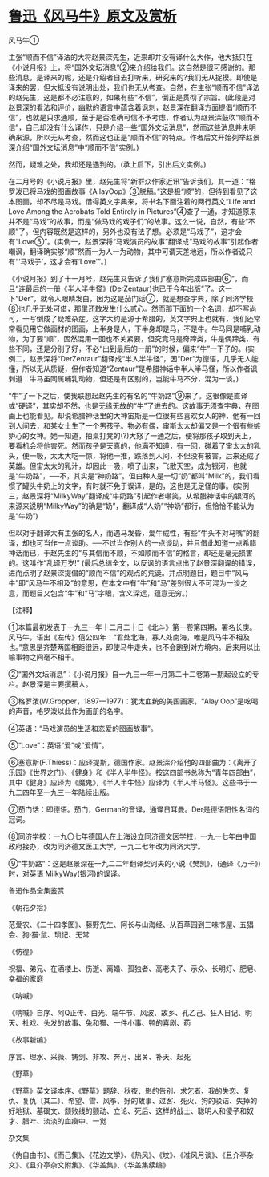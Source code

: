 # [鲁迅《风马牛》原文及赏析](https://www.vrrw.net/wx/6627.html)

风马牛①

主张“顺而不信”译法的大将赵景深先生，近来却并没有译什么大作，他大抵只在《小说月报》上，将“国外文坛消息”②来介绍给我们。这自然是很可感谢的。那些消息，是译来的呢，还是介绍者自去打听来，研究来的?我们无从捉摸。即使是译来的罢，但大抵没有说明出处，我们也无从考查。自然，在主张“顺而不信”译法的赵先生，这是都不必注意的，如果有些“不信”，倒正是贯彻了宗旨。(此段是对赵景深的看法和评价，幽默的语言中蕴含着讽刺，赵景深在翻译方面提倡“顺而不信”，也就是只求通顺，至于是否准确可信不予考虑，作者认为赵景深鼓吹“顺而不信”，自己却没有什么译作，只是介绍一些“国外文坛消息”，然而这些消息并未明确来源，所以无从考查，然而这也正是“顺而不信”的特点。作者后文开始列举赵景深介绍“国外文坛消息”中“顺而不信”实例。)

然而，疑难之处，我却还是遇到的。(承上启下，引出后文实例。)

在二月号的《小说月报》里，赵先生将“新群众作家近讯”告诉我们，其一道：“格罗泼已将马戏的图画故事《A layOop》③脱稿。”这是极“顺”的，但待到看见了这本图画，却不尽是马戏。借得英文字典来，将书名下面注着的两行英文“Life and Love Among the Acrobats Told Entirely in Pictures”④查了一通，才知道原来并不是“马戏”的故事，而是“做马戏的戏子们”的故事。这么一说，自然，有些“不顺”了。但内容既然是这样的，另外也没有法子想。必须是“马戏子”，这才会有“Love⑤”。(实例一，赵景深将“马戏演员的故事”翻译成“马戏的故事”引起作者嘲讽，翻译确实够“顺”然而一为人一为动物，其中可谓天差地远，所以作者说只有“‘马戏子’，这才会有‘Love’”。)

《小说月报》到了十一月号，赵先生又告诉了我们“塞意斯完成四部曲⑥”，而且“连最后的一册《半人半牛怪》(DerZentaur)也已于今年出版”了。这一下“Der”，就令人眼睛发白，因为这是茄门话⑦，就是想查字典，除了同济学校⑧也几乎无处可借，那里还敢发生什么贰心。然而那下面的一个名词，却不写尚可，一写倒成了疑难杂症。这字大约是源于希腊的，英文字典上也就有，我们还常常看见用它做画材的图画，上半身是人，下半身却是马，不是牛。牛马同是哺乳动物，为了要“顺”，固然混用一回也不关紧要，但究竟马是奇蹄类，牛是偶蹄类，有些不同，还是分别了好，不必“出到最后的一册”的时候，偏来“牛”一下子的。(实例二，赵景深将“DerZentaur”翻译成“半人半牛怪”，因“Der”为德语，几乎无人能懂，所以无从质疑，但作者知道“Zentaur”是希腊神话中半人半马怪，所以作者讽刺道：牛马虽同属哺乳动物，但还是有区别的，岂能牛马不分，混为一谈。)

“牛”了一下之后，使我联想起赵先生的有名的“牛奶路”⑨来了。这很像是直译或“硬译”，其实却不然，也是无缘无故的“牛”了进去的。这故事无须查字典，在图画上也能看见。却说希腊神话里的大神宙斯是一位很有些喜欢女人的神，他有一回到人间去，和某女士生了一个男孩子。物必有偶，宙斯太太却偏又是一个很有些嫉妒心的女神。她一知道，拍桌打凳的(?)大怒了一通之后，便将那孩子取到天上，要看机会将他害死。然而孩子是天真的，他满不知道，有一回，碰着了宙太太的乳头，便一吸，太太大吃一惊，将他一推，跌落到人间，不但没有被害，后来还成了英雄。但宙太太的乳汁，却因此一吸，喷了出来，飞散天空，成为银河，也就是“牛奶路”，──不，其实是“神奶路”。但白种人是一切“奶”都叫“Milk”的，我们看惯了罐头牛奶上的文字，有时就不免于误译，是的，这也是无足怪的事。(实例三，赵景深将“MilkyWay”翻译成“牛奶路”引起作者嘲笑，从希腊神话中的银河的来源来说明“MilkyWay”的确是“奶”，翻译成“人奶”“神奶”都行，但恰恰不能认为是“牛奶”)

但以对于翻译大有主张的名人，而遇马发昏，爱牛成性，有些“牛头不对马嘴”的翻译，却也可当作一点谈助。──不过当作别人的一点谈助，并且借此知道一点希腊神话而已，于赵先生的“与其信而不顺，不如顺而不信”的格言，却还是毫无损害的。这叫作“乱译万岁!” (最后总结全文，以反讽的语言点出了赵景深翻译的错误，进而点明了赵景深提倡的“顺而不信”的观点的荒诞。并点明题目，题目中“风马牛”即“风马牛不相及”的意思，在本文中有“牛”和“马”差别很大不可混为一谈之意，而题目又包含“牛”和“马”字眼，含义深远，蕴意无穷。)

【注释】

①本篇最初发表于一九三一年十二月二十日《北斗》第一卷第四期，署名长庚。风马牛，语出《左传》僖公四年：“君处北海，寡人处南海，唯是风马牛不相及也。”意思是齐楚两国相距很远，即使马牛走失，也不会跑到对方境内。后来用以比喻事物之间毫不相干。

②“国外文坛消息”：《小说月报》自一九三一年一月第二十二卷第一期起设立的专栏。赵景深是主要撰稿人。

③格罗泼(W.Gropper，1897—1977)：犹太血统的美国画家，“Alay Oop”是吆喝的声音，格罗泼以此作为画册的名字。

④英语：“马戏演员的生活和恋爱的图画故事”。

⑤“Love”：英语“爱”或“爱情”。

⑥塞意斯(F.Thiess)：应译提斯，德国作家。赵景深介绍他的四部曲为：《离开了乐园》《世界之门》、《健身》和《半人半牛怪》。按这四部书总称为“青年四部曲”，其中《健身》应译为《魔鬼》，《半人半牛怪》应译为《半人半马怪》。这些书于一九二四年至一九三一年陆续出版。

⑦茄门话：即德语。茄门，German的音译，通译日耳曼。Der是德语阳性名词的冠词。

⑧同济学校：一九〇七年德国人在上海设立同济德文医学校，一九一七年由中国政府接办，改为同济德文医工大学，一九二七年改为同济大学。

⑨“牛奶路”：这是赵景深在一九二二年翻译契诃夫的小说《樊凯》，(通译《万卡》)时，对英语 MilkyWay(银河)的误译。

鲁迅作品全集鉴赏

《朝花夕拾》

范爱农、《二十四孝图》、藤野先生、阿长与山海经、从百草园到三味书屋、五猖会、狗·猫·鼠、琐记、无常

《仿徨》

祝福、弟兄、在酒楼上、伤逝、离婚、孤独者、高老夫子、示众、长明灯、肥皂、幸福的家庭

《呐喊》

《呐喊》自序、阿Q正传、白光、端午节、风波、故乡、孔乙己、狂人日记、明天、社戏、头发的故事、兔和猫、一件小事、鸭的喜剧、药

《故事新编》

序言、理水、采薇、铸剑、非攻、奔月、出关、补天、起死

《野草》

《野草》英文译本序、《野草》题辞、秋夜、影的告别、求乞者、我的失恋、复仇、复仇〔其二〕、希望、雪、风筝、好的故事、过客、死火、狗的驳诘、失掉的好地狱、墓碣文、颓败线的颤动、立论、死后、这样的战士、聪明人和傻子和奴才、腊叶、淡淡的血痕中、一觉

杂文集

《伪自由书》、《而己集》、《花边文学》、《热风》、《坟》、《准风月谈》、《且介亭杂文》、《且介亭杂文附集》、《华盖集》、《华盖集续编》

